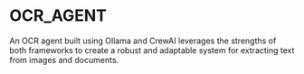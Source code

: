 # OCR_AGENT
An OCR agent built using Ollama and CrewAI leverages the strengths of both frameworks to create a robust and adaptable system for extracting text from images and documents. 
